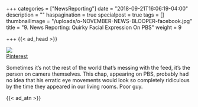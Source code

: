 +++
categories = ["NewsReporting"]
date = "2018-09-21T16:06:19-04:00"
description = ""
haspagination = true
specialpost = true
tags = []
thumbnailImage = "/uploads/o-NOVEMBER-NEWS-BLOOPER-facebook.jpg"
title = "9. News Reporting: Quirky Facial Expression On PBS"
weight = 9

+++
{{< ad_head >}}

![](http://mb.americancolumn.com/wp-content/uploads/2018/02/ezgif.com-optimize-3.gif)  
[Pinterest](https://www.pinterest.com/pin/338051515770175152/)  

Sometimes it’s not the rest of the world that’s messing with the feed, it’s the person on camera themselves. This chap, appearing on PBS, probably had no idea that his erratic eye movements would look so completely ridiculous by the time they appeared in our living rooms. Poor guy.

{{< ad_atn >}}